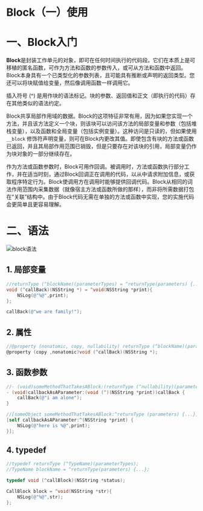 # Block（一）使用

# 一、Block入门

 **Block**是封装工作单元的对象，即可在任何时间执行的代码段。它们在本质上是可移植的匿名函数，可作为方法和函数的参数传入，或可从方法和函数中返回。Block本身具有一个已类型化的参数列表，且可能具有推断或声明的返回类型。您还可以将块赋值给变量，然后像调用函数一样调用它。

 插入符号 (^) 是用作块的语法标记。块的参数、返回值和正文（即执行的代码）存在其他类似的语法约定。

 Block共享局部作用域的数据。Block的这项特征非常有用，因为如果您实现一个方法，并且该方法定义一个块，则该块可以访问该方法的局部变量和参数（包括堆栈变量），以及函数和全局变量（包括实例变量）。这种访问是只读的，但如果使用 `__block` 修饰符声明变量，则可在Block内更改其值。即使包含有块的方法或函数已返回，并且其局部作用范围已销毁，但是只要存在对该块的引用，局部变量仍作为块对象的一部分继续存在。

 作为方法或函数参数时，Block可用作回调。被调用时，方法或函数执行部分工作，并在适当时刻，通过Block回调正在调用的代码，以从中请求附加信息，或获取程序特定行为。Block使调用方在调用时能够提供回调代码。Block从相同的词法作用范围内采集数据（就像宿主方法或函数所做的那样），而非将所需数据打包在“关联”结构中。由于Block代码无需在单独的方法或函数中实现，您的实施代码会更简单且更容易理解。



# 二、语法

![block语法](https://raw.githubusercontent.com/awanglilong/blog/main/uPic/2018-12-04-093443.png)



## 1. 局部变量

```objective-c
//returnType (^blockName)(parameterTypes) = ^returnType(parameters) {...};
void (^callBack)(NSString *) = ^void(NSString *print){
    NSLog(@"%@",print);
};

callBack(@"we are family!");
```

## 2. 属性

```objective-c
//@property (nonatomic, copy, nullability) returnType (^blockName)(parameterTypes);
@property (copy ,nonatomic)void (^callBack)(NSString *);
```

## 3. 函数参数

```objective-c
//- (void)someMethodThatTakesABlock:(returnType (^nullability)(parameterTypes))blockName;
- (void)callbackAsAParameter:(void (^)(NSString *print))callBack {
	callBack(@"i am alone");
}

//[someObject someMethodThatTakesABlock:^returnType (parameters) {...}];
[self callbackAsAParameter:^(NSString *print) {
    NSLog(@"here is %@",print);
}];
```

## 4. typedef

```objective-c
//typedef returnType (^TypeName)(parameterTypes);
//TypeName blockName = ^returnType(parameters) {...};

typedef void (^callBlock)(NSString *status);

CallBlock block = ^void(NSString *str){
    NSLog(@"%@",str);
};
```